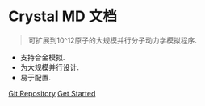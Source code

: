 # Crystal MD 文档

> 可扩展到10^12原子的大规模并行分子动力学模拟程序.

* 支持合金模拟.
* 为大规模并行设计.
* 易于配置.

[Git Repository](https://git.gensh.me/HPCer/CrystalMD/CrystalMD)
[Get Started](#crystal-md)
